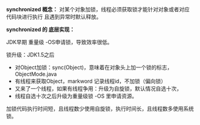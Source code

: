 **synchronized 概念：**
对某个对象加锁，线程必须获取锁才能针对对象或者对应代码块进行执行
且遇到异常时默认释放。

**synchronized 的 底层实现：**

JDK早期 重量级 -OS申请锁，导致效率很低。

锁升级：JDK1.5之后

- 对Object加锁：sync(Object)，意味着在对象头上加一个锁的标志，ObjectMode.java
- 有线程来获取Object，markword 记录线程id，不加锁（偏向锁）
- 又来了一个线程，如果有线程争用：升级为自旋锁，默认情况自选十次，
- 线程自选十次之后升级为重量级锁 -OS 里申请资源。

加锁代码执行时间短，且线程数少使用自旋锁，执行时间长，且线程数多使用系统锁。